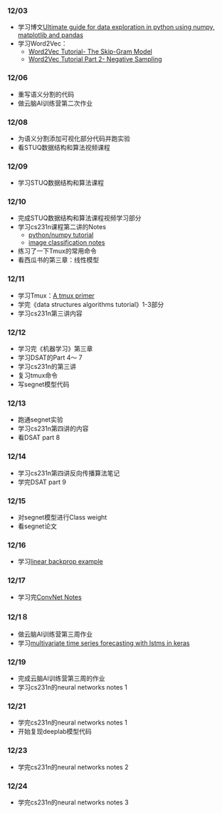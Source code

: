### 12/03
- 学习博文[Ultimate guide for data exploration in python using numpy, matplotlib and pandas](https://www.analyticsvidhya.com/blog/2015/04/comprehensive-guide-data-exploration-sas-using-python-numpy-scipy-matplotlib-pandas/)
- 学习Word2Vec：
  - [Word2Vec Tutorial- The Skip-Gram Model](http://mccormickml.com/2016/04/19/word2vec-tutorial-the-skip-gram-model/)
  - [Word2Vec Tutorial Part 2- Negative Sampling](http://mccormickml.com/2017/01/11/word2vec-tutorial-part-2-negative-sampling/)

### 12/06
- 重写语义分割的代码
- 做云脑AI训练营第二次作业

### 12/08
- 为语义分割添加可视化部分代码并跑实验
- 看STUQ数据结构和算法视频课程


### 12/09
- 学习STUQ数据结构和算法课程

### 12/10
- 完成STUQ数据结构和算法课程视频学习部分
- 学习cs231n课程第二讲的Notes
  - [python/numpy tutorial](http://cs231n.github.io/python-numpy-tutorial/)
  - [image classification notes](http://cs231n.github.io/classification/)
- 练习了一下Tmux的常用命令
- 看西瓜书的第三章：线性模型


### 12/11
- 学习Tmux：[A tmux primer](https://danielmiessler.com/study/tmux/)
- 学完《data structures algorithms tutorial》1-3部分
- 学习cs231n第三讲内容


### 12/12
- 学习完《机器学习》第三章
- 学习DSAT的Part 4～ 7
- 学习cs231n的第三讲
- 复习tmux命令
- 写segnet模型代码


### 12/13
- 跑通segnet实验
- 学习cs231n第四讲的内容
- 看DSAT part 8

### 12/14
- 学习cs231n第四讲反向传播算法笔记
- 学完DSAT part 9

### 12/15
- 对segnet模型进行Class weight
- 看segnet论文

### 12/16
- 学习[linear backprop example](http://vision.stanford.edu/teaching/cs231n/handouts/linear-backprop.pdf)


### 12/17
- 学习完[ConvNet Notes](http://cs231n.github.io/convolutional-networks/)

### 12/1８
- 做云脑AI训练营第三周作业
- 学习[multivariate time series forecasting with lstms in keras](https://machinelearningmastery.com/multivariate-time-series-forecasting-lstms-keras/)

### 12/19
- 完成云脑AI训练营第三周的作业
- 学习cs231n的neural networks notes 1

### 12/21
- 学完cs231n的neural networks notes 1
- 开始复现deeplab模型代码

### 12/23
- 学完cs231n的neural networks notes 2

### 12/24
- 学完cs231n的neural networks notes 3
